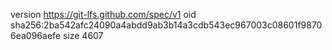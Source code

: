 version https://git-lfs.github.com/spec/v1
oid sha256:2ba542afc24090a4abdd9ab3b14a3cdb543ec967003c08601f98706ea096aefe
size 4607
